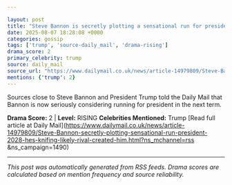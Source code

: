 ```yaml
---

layout: post
title: "Steve Bannon is secretly plotting a sensational run for president in 2028 ... and he's already knifing his likely rival: 'I created him""
date: 2025-08-07 18:28:08 +0000
categories: gossip
tags: ['trump', 'source-daily_mail', 'drama-rising']
drama_score: 2
primary_celebrity: trump
source: daily_mail
source_url: "https://www.dailymail.co.uk/news/article-14979809/Steve-Bannon-secretly-plotting-sensational-run-president-2028-hes-knifing-likely-rival-created-him.html?ns_mchannel=rss&1490&campaign=1490""
mentions: {'trump': 2}
---
```


Sources close to Steve Bannon and President Trump told the Daily Mail that Bannon is now seriously considering running for president in the next term.

**Drama Score:** 2 | **Level:** RISING **Celebrities Mentioned:** Trump [Read full article at Daily Mail](https://www.dailymail.co.uk/news/article-14979809/Steve-Bannon-secretly-plotting-sensational-run-president-2028-hes-knifing-likely-rival-created-him.html?ns_mchannel=rss &ns_campaign=1490)

---

*This post was automatically generated from RSS feeds. Drama scores are calculated based on mention frequency and source reliability.*